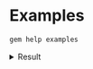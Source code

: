 # Examples

```sh
gem help examples
```

<details>
<summary>Result</summary>
<pre>
Some examples of 'gem' usage.

* Install 'rake', either from local directory or remote server:

    gem install rake

* Install 'rake', only from remote server:

    gem install rake --remote

* Install 'rake', but only version 0.3.1, even if dependencies
  are not met, and into a user-specific directory:

    gem install rake --version 0.3.1 --force --user-install

* List local gems whose name begins with 'D':

    gem list D

* List local and remote gems whose name contains 'log':

    gem search log --both

* List only remote gems whose name contains 'log':

    gem search log --remote

* Uninstall 'rake':

    gem uninstall rake

* Create a gem:

    See https://guides.rubygems.org/make-your-own-gem/

* See information about RubyGems:

    gem environment

* Update all gems on your system:

    gem update

* Update your local version of RubyGems

    gem update --system

</pre>

</details>
